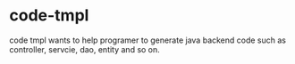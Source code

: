 # code-tmpl
code tmpl wants to help programer to generate java backend code such as controller, servcie, dao, entity and so on.
